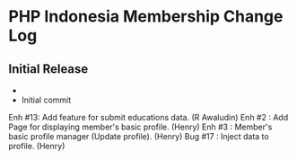 PHP Indonesia Membership Change Log
===================================

Initial Release
---------------
- 
- Initial commit

Enh #13: Add feature for submit educations data. (R Awaludin)
Enh #2 : Add Page for displaying member's basic profile. (Henry)
Enh #3 : Member's basic profile manager (Update profile). (Henry)
Bug #17 : Inject data to profile. (Henry)
